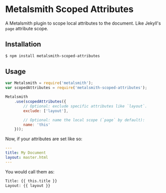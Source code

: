 # Metalsmith Scoped Attributes
A Metalsmith plugin to scope local attributes to the document. Like Jekyll's `page` attribute scope.

## Installation
```sh
$ npm install metalsmith-scoped-attributes
```

## Usage
```js
var Metalsmith = require('metalsmith');
var scopedAttributes = require('metalsmith-scoped-attributes');

Metalsmith
    .use(scopedAttributes({
        // Optional: exclude specific attributes like `layout`.
        exclude: ['layout'],

        // Optional: name the local scope (`page` by default):
        name: 'this'
    }));
```

Now, if your attributes are set like so:
```yaml
---
title: My Document
layout: master.html
---
```

You would call them as:

```html
Title: {{ this.title }}
Layout: {{ layout }}
```